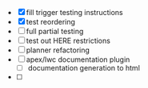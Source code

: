 - [x] fill trigger testing instructions
- [x] test reordering
- [ ] full partial testing
- [ ] test out HERE restrictions
- [ ] planner refactoring
- [ ] apex/lwc documentation plugin
	- [ ] documentation generation to html
- [ ] 

